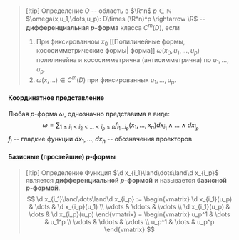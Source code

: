 >[!tip] Определение
>$O$ -- область в $\R^n$
>$p\in\mathbb{N}$
>$\omega(x,u_1,\dots,u_p): D\times (\R^n)^p \rightarrow \R$ -- **дифференциальная $p$-форма** класса $C^m(D)$, если 
>1. При фиксированном $x_0$ [[Полилинейные формы, кососимметрические формы| форма]] $\omega(x_0,u_1,\dots,u_p)$ полилинейна и кососимметрична (антисимметрична) по $u_1,\dots,u_p$.
>2. $\omega(x,\dots)\in C^m(D)$ при фиксированных $u_1,\dots,u_p$. 
#### Координатное представление
Любая $p$-форма $\omega$, однозначно представима в виде:
$$\omega = \sum_{1\le i_1<i_2<\dots<i_p\le n}f_{i_1\dots i_p}(x_1,\dots,x_n)dx_{i_1}\land\dots\land dx_{i_p}$$
$f_i$ -- гладкие функции
$dx_1, \dots, dx_n$ -- обозначения проекторов
#### Базисные (простейшие) $p$-формы
>[!tip] Определение 
>Функция $\d x_{i_1}\land\dots\land\d x_{i_p}$ является **дифференциальной $p$-формой** и называется **базисной $p$-формой**.
$$
\d x_{i_1}\land\dots\land\d x_{i_p} := 
\begin{vmatrix}
\d x_{i_1}(u_p) & \dots & \d x_{i_p}(u_1) \\ 
\vdots & \ddots & \vdots \\
\d x_{i_1}(u_p) & \dots & \d x_{i_p}(u_p)
\end{vmatrix}
=
\begin{vmatrix}
u_p^1 & \dots & u_1^p \\ 
\vdots & \ddots & \vdots \\
u_p^1 & \dots & u_p^p
\end{vmatrix}
$$
